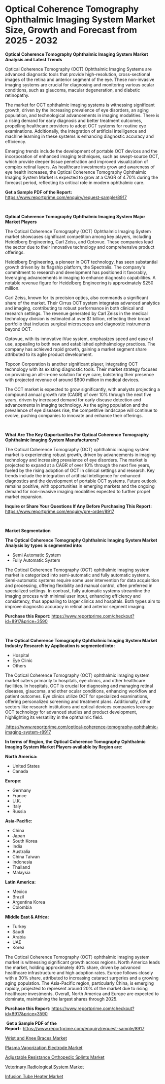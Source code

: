<p><h1>Optical Coherence Tomography Ophthalmic Imaging System Market Size, Growth and Forecast from 2025 - 2032</h1></p><p><strong>Optical Coherence Tomography Ophthalmic Imaging System Market Analysis and Latest Trends</strong></p>
<p><p>Optical Coherence Tomography (OCT) Ophthalmic Imaging Systems are advanced diagnostic tools that provide high-resolution, cross-sectional images of the retina and anterior segment of the eye. These non-invasive imaging systems are crucial for diagnosing and monitoring various ocular conditions, such as glaucoma, macular degeneration, and diabetic retinopathy. </p><p>The market for OCT ophthalmic imaging systems is witnessing significant growth, driven by the increasing prevalence of eye disorders, an aging population, and technological advancements in imaging modalities. There is a rising demand for early diagnosis and better treatment outcomes, propelling healthcare providers to adopt OCT systems for routine eye examinations. Additionally, the integration of artificial intelligence and machine learning in these systems is enhancing diagnostic accuracy and efficiency.</p><p>Emerging trends include the development of portable OCT devices and the incorporation of enhanced imaging techniques, such as swept-source OCT, which provide deeper tissue penetration and improved visualization of complex retinal layers. As healthcare investments grow and awareness of eye health increases, the Optical Coherence Tomography Ophthalmic Imaging System Market is expected to grow at a CAGR of 4.70% during the forecast period, reflecting its critical role in modern ophthalmic care.</p></p>
<p><strong>Get a Sample PDF of the Report:&nbsp;</strong> <a href="https://www.reportprime.com/enquiry/request-sample/8917?utm_campaign=99&utm_medium=2&utm_source=Github&utm_content=ia&utm_term=20032025&utm_id=optical-coherence-tomography-ophthalmic-imaging-system">https://www.reportprime.com/enquiry/request-sample/8917</a></p>
<p>&nbsp;</p>
<p><strong>Optical Coherence Tomography Ophthalmic Imaging System Major Market Players</strong></p>
<p><p>The Optical Coherence Tomography (OCT) Ophthalmic Imaging System market showcases significant competition among key players, including Heidelberg Engineering, Carl Zeiss, and Optovue. These companies lead the sector due to their innovative technology and comprehensive product offerings.</p><p>Heidelberg Engineering, a pioneer in OCT technology, has seen substantial growth driven by its flagship platform, the Spectralis. The company's commitment to research and development has positioned it favorably, leveraging advancements in imaging to enhance diagnostic capabilities. A notable revenue figure for Heidelberg Engineering is approximately $250 million.</p><p>Carl Zeiss, known for its precision optics, also commands a significant share of the market. Their Cirrus OCT system integrates advanced analytics and imaging, contributing to robust performance in both clinical and research settings. The revenue generated by Carl Zeiss in the medical technology division is estimated at over $1 billion, reflecting their broad portfolio that includes surgical microscopes and diagnostic instruments beyond OCT.</p><p>Optovue, with its innovative iVue system, emphasizes speed and ease of use, appealing to both new and established ophthalmology practices. The company has achieved rapid growth, gaining a market segment share attributed to its agile product development.</p><p>Topcon Corporation is another significant player, integrating OCT technology with its existing diagnostic tools. Their market strategy focuses on providing an all-in-one solution for eye care, bolstering their presence with projected revenue of around $800 million in medical devices.</p><p>The OCT market is expected to grow significantly, with analysts projecting a compound annual growth rate (CAGR) of over 10% through the next five years, driven by increased demand for early disease detection and advancements in imaging technology. As the aging population and the prevalence of eye diseases rise, the competitive landscape will continue to evolve, pushing companies to innovate and enhance their offerings.</p></p>
<p>&nbsp;</p>
<p><strong>What Are The Key Opportunities For Optical Coherence Tomography Ophthalmic Imaging System Manufacturers?</strong></p>
<p><p>The Optical Coherence Tomography (OCT) ophthalmic imaging system market is experiencing robust growth, driven by advancements in imaging technology and increasing prevalence of eye disorders. The market is projected to expand at a CAGR of over 10% through the next five years, fueled by the rising adoption of OCT in clinical settings and research. Key trends include the integration of artificial intelligence for enhanced diagnostics and the development of portable OCT systems. Future outlook remains positive, with opportunities in emerging markets and the ongoing demand for non-invasive imaging modalities expected to further propel market expansion.</p></p>
<p><strong>Inquire or Share Your Questions If Any Before Purchasing This Report:</strong> <a href="https://www.reportprime.com/enquiry/pre-order/8917?utm_campaign=99&utm_medium=2&utm_source=Github&utm_content=ia&utm_term=20032025&utm_id=optical-coherence-tomography-ophthalmic-imaging-system">https://www.reportprime.com/enquiry/pre-order/8917</a></p>
<p>&nbsp;</p>
<p><strong>Market Segmentation</strong></p>
<p><strong>The Optical Coherence Tomography Ophthalmic Imaging System Market Analysis by types is segmented into:</strong></p>
<p><ul><li>Semi Automatic System</li><li>Fully Automatic System</li></ul></p>
<p><p>The Optical Coherence Tomography (OCT) ophthalmic imaging system market is categorized into semi-automatic and fully automatic systems. Semi-automatic systems require some user intervention for data acquisition and processing, offering flexibility and manual control, often preferred in specialized settings. In contrast, fully automatic systems streamline the imaging process with minimal user input, enhancing efficiency and consistency, thus appealing to larger clinics and hospitals. Both types aim to improve diagnostic accuracy in retinal and anterior segment imaging.</p></p>
<p><strong>Purchase this Report:&nbsp;</strong><a href="https://www.reportprime.com/checkout?id=8917&price=3590&utm_campaign=99&utm_medium=2&utm_source=Github&utm_content=ia&utm_term=20032025&utm_id=optical-coherence-tomography-ophthalmic-imaging-system">https://www.reportprime.com/checkout?id=8917&price=3590</a></p>
<p>&nbsp;</p>
<p><strong>The Optical Coherence Tomography Ophthalmic Imaging System Market Industry Research by Application is segmented into:</strong></p>
<p><ul><li>Hospital</li><li>Eye Clinic</li><li>Others</li></ul></p>
<p><p>The Optical Coherence Tomography (OCT) ophthalmic imaging system market caters primarily to hospitals, eye clinics, and other healthcare facilities. In hospitals, OCT is crucial for diagnosing and managing retinal diseases, glaucoma, and other ocular conditions, enhancing workflow and patient outcomes. Eye clinics utilize OCT for specialized examinations, offering personalized screening and treatment plans. Additionally, other sectors like research institutions and optical devices companies leverage OCT technology for advanced studies and product development, highlighting its versatility in the ophthalmic field.</p></p>
<p><a href="https://www.reportprime.com/optical-coherence-tomography-ophthalmic-imaging-system-r8917?utm_campaign=99&utm_medium=2&utm_source=Github&utm_content=ia&utm_term=20032025&utm_id=optical-coherence-tomography-ophthalmic-imaging-system">&nbsp;https://www.reportprime.com/optical-coherence-tomography-ophthalmic-imaging-system-r8917</a></p>
<p><strong>In terms of Region, the Optical Coherence Tomography Ophthalmic Imaging System Market Players available by Region are:</strong></p>
<p>
    <p> <strong> North America: </strong>
        <ul>
            <li>United States</li>
            <li>Canada</li>
        </ul>
        </p> 
    <p> <strong> Europe: </strong>
        <ul>
            <li>Germany</li>
            <li>France</li>
            <li>U.K.</li>
            <li>Italy</li>
            <li>Russia</li>
        </ul>
        </p> 
    <p> <strong> Asia-Pacific: </strong>
        <ul>
            <li>China</li>
            <li>Japan</li>
            <li>South Korea</li>
            <li>India</li>
            <li>Australia</li>
            <li>China Taiwan</li>
            <li>Indonesia</li>
            <li>Thailand</li>
            <li>Malaysia</li>
        </ul>
        </p> 
    <p> <strong> Latin America: </strong>
        <ul>
            <li>Mexico</li>
            <li>Brazil</li>
            <li>Argentina Korea</li>
            <li>Colombia</li>
        </ul>
        </p> 
    <p> <strong> Middle East & Africa: </strong>
        <ul>
            <li>Turkey</li>
            <li>Saudi</li>
            <li>Arabia</li>
            <li>UAE</li>
            <li>Korea</li>
        </ul>
    </p>
    </p>
<p><p>The Optical Coherence Tomography (OCT) ophthalmic imaging system market is witnessing significant growth across regions. North America leads the market, holding approximately 40% share, driven by advanced healthcare infrastructure and high adoption rates. Europe follows closely with a 30% share, attributed to increasing cataract surgeries and a growing aging population. The Asia-Pacific region, particularly China, is emerging rapidly, projected to represent around 20% of the market due to rising healthcare investments. Overall, North America and Europe are expected to dominate, maintaining the largest shares through 2025.</p></p>
<p><strong>Purchase this Report: </strong><a href="https://www.reportprime.com/checkout?id=8917&price=3590&utm_campaign=99&utm_medium=2&utm_source=Github&utm_content=ia&utm_term=20032025&utm_id=optical-coherence-tomography-ophthalmic-imaging-system">https://www.reportprime.com/checkout?id=8917&price=3590</a></p>
<p>&nbsp;<strong>Get a Sample PDF of the Report:&nbsp;&nbsp;</strong><a href="https://www.reportprime.com/enquiry/request-sample/8917?utm_campaign=99&utm_medium=2&utm_source=Github&utm_content=ia&utm_term=20032025&utm_id=optical-coherence-tomography-ophthalmic-imaging-system">https://www.reportprime.com/enquiry/request-sample/8917</a></p>
<p><strong></strong></p>
<p><p><a href="https://github.com/vespigeakexc/Market-Research-Report-List-1/blob/main/wrist-and-knee-braces-market.md?utm_campaign=99&utm_medium=2&utm_source=Github&utm_content=ia&utm_term=20032025&utm_id=optical-coherence-tomography-ophthalmic-imaging-system">Wrist and Knee Braces Market</a></p><p><a href="https://github.com/afghatakito29/Market-Research-Report-List-1/blob/main/plasma-vaporization-electrode-market.md?utm_campaign=99&utm_medium=2&utm_source=Github&utm_content=ia&utm_term=20032025&utm_id=optical-coherence-tomography-ophthalmic-imaging-system">Plasma Vaporization Electrode Market</a></p><p><a href="https://github.com/bartzthateis/Market-Research-Report-List-1/blob/main/adjustable-resistance-orthopedic-splints-market.md?utm_campaign=99&utm_medium=2&utm_source=Github&utm_content=ia&utm_term=20032025&utm_id=optical-coherence-tomography-ophthalmic-imaging-system">Adjustable Resistance Orthopedic Splints Market</a></p><p><a href="https://github.com/eimutelufta/Market-Research-Report-List-1/blob/main/veterinary-radiological-system-market.md?utm_campaign=99&utm_medium=2&utm_source=Github&utm_content=ia&utm_term=20032025&utm_id=optical-coherence-tomography-ophthalmic-imaging-system">Veterinary Radiological System Market</a></p><p><a href="https://github.com/saqafidrahea/Market-Research-Report-List-1/blob/main/infusion-tube-heater-market.md?utm_campaign=99&utm_medium=2&utm_source=Github&utm_content=ia&utm_term=20032025&utm_id=optical-coherence-tomography-ophthalmic-imaging-system">Infusion Tube Heater Market</a></p></p>